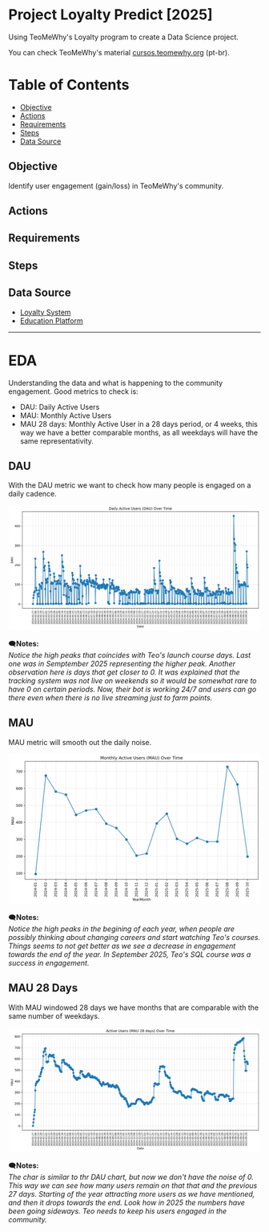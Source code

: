 # Project Loyalty Predict [2025]

Using TeoMeWhy's Loyalty program to create a Data Science project.

You can check TeoMeWhy's material [cursos.teomewhy.org](https://cursos.teomewhy.org) (pt-br).

# Table of Contents

- [Objective](#objective)
- [Actions](#actions)
- [Requirements](#requirements)
- [Steps](#steps)
- [Data Source](#data-source)


## Objective

Identify user engagement (gain/loss) in TeoMeWhy's community.


## Actions 



## Requirements


## Steps




## Data Source

- [Loyalty System](https://www.kaggle.com/datasets/teocalvo/teomewhy-loyalty-system)
- [Education Platform](https://www.kaggle.com/datasets/teocalvo/teomewhy-education-platform) 

---

# EDA

Understanding the data and what is happening to the community engagement.
Good metrics to check is:

- DAU: Daily Active Users
- MAU: Monthly Active Users
- MAU 28 days: Monthly Active User in a 28 days period, or 4 weeks, this way we have a better comparable months, as all weekdays will have the same representativity.

## DAU

With the DAU metric we want to check how many people is engaged on a daily cadence.

<img src="img/dau_over_time.png">

🗨️<b>Notes:</b> \
<i>Notice the high peaks that coincides with Teo's launch course days. Last one was in Semptember 2025 representing the higher peak. Another observation here is days that get closer to 0. It was explained that the tracking system was not live on weekends so it would be somewhat rare to have 0 on certain periods. Now, their bot is working 24/7 and users can go there even when there is no live streaming just to farm points.</i>

## MAU

MAU metric will smooth out the daily noise.

<img src="img/mau_over_time.png">

🗨️<b>Notes:</b> \
<i>Notice the high peaks in the begining of each year, when people are possibly thinking about changing careers and start watching Teo's courses. Things seems to not get better as we see a decrease in engagement towards the end of the year.
In September 2025, Teo's SQL course was a success in engagement.</i>



## MAU 28 Days

With MAU windowed 28 days we have months that are comparable with the same number of weekdays.

<img src="img/mau28_over_time.png">

🗨️<b>Notes:</b> \
<i>The char is similar to thr DAU chart, but now we don't have the noise of 0. This way we can see how many users remain on that that and the previous 27 days.
Starting of the year attracting more users as we have mentioned, and then it drops towards the end. 
Look how in 2025 the numbers have been going sideways. Teo needs to keep his users engaged in the community.</i>

